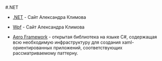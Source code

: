 #.NET

* [.NET](http://developer.alexanderklimov.ru/dotnet/) - Сайт Александра Климова

* [Wpf](http://developer.alexanderklimov.ru/wpf/wpf.php) - Сайт Александра Климова

* [Aero Framework](http://makeloft.by/ru/tools) - открытая библиотека на языке C#, содержащая всю необходимую инфраструктуру для создания xaml-ориентированных приложений, соответствующих рассматриваемому паттерну.